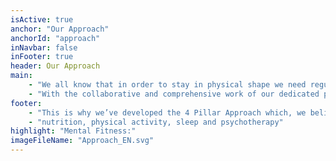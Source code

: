 ```yaml
---
isActive: true
anchor: "Our Approach"
anchorId: "approach"
inNavbar: false
inFooter: true
header: Our Approach
main:
    - "We all know that in order to stay in physical shape we need regular activity. If you want to optimize the results, you need to have good eating and sleeping habits. The brain is no different. Life is constantly throwing obstacles for which we need to assess and react, and if we’re not mentally fit, then we don’t give ourselves the best tools at hand."
    - "With the collaborative and comprehensive work of our dedicated professionals in the fields of nutrition, physical activity, sleep and psychotherapy, we converge to one common goal: Efficiently improve and maintain the system that we define as your Mental Fitness."
footer:
    - "This is why we’ve developed the 4 Pillar Approach which, we believe, encompasses the major factors to help with your"
    - "nutrition, physical activity, sleep and psychotherapy"
highlight: "Mental Fitness:"
imageFileName: "Approach_EN.svg"
---
```

